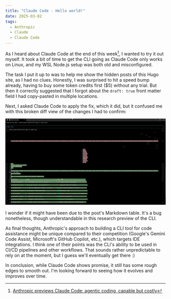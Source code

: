 ```yaml
---
title: "Claude Code - Hello world!"
date: 2025-03-02
tags:
  - Anthropic
  - Claude
  - Claude Code
---
```


As I heard about Claude Code at the end of this week[^1], I wanted to try it out myself. It took a bit of time to get the CLI going as Claude Code only works on Linux, and my WSL Node.js setup was both old and misconfigured.

The task I put it up to was to help me show the hidden posts of this Hugo site, as I had no clues. Honestly, I was surprised to hit a speed bump already, having to buy some token credits first ($5) without any trial. But then it correctly suggested that I forgot about the `draft: true` front matter field I had copy-pasted in multiple locations.

Next, I asked Claude Code to apply the fix, which it did, but it confused me with this broken diff view of the changes I had to confirm:

![Claude Code diff](/assets/2025-03-02-claude-code-hello-world/claude-code-diff.png)

I wonder if it might have been due to the post's Markdown table. It's a bug nonetheless, though understandable in this research preview of the CLI.

As final thoughts, Anthropic's approach to building a CLI tool for code assistance might be unique compared to their competition (Google's Gemini Code Assist, Microsoft's GitHub Copilot, etc.), which targets IDE integrations. I think one of their points was the CLI's ability to be used in CI/CD pipelines and other workflows. That sounds rather unpredictable to rely on at the moment, but I guess we'll eventually get there :)

In conclusion, while Claude Code shows promise, it still has some rough edges to smooth out. I'm looking forward to seeing how it evolves and improves over time.

[^1]: [Anthropic previews Claude Code: agentic coding, capable but costly](https://devclass.com/2025/02/27/anthropic-previews-claude-code-agentic-coding-capable-but-costly/)